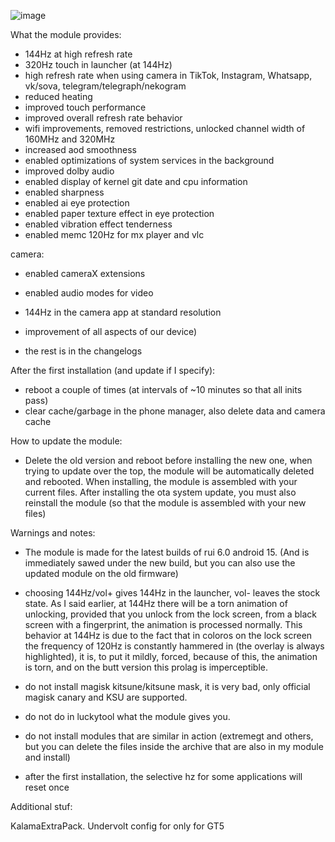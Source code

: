 ![image](https://github.com/user-attachments/assets/a2dff4da-02db-44a1-9c34-e4585ac3e527)

What the module provides:

- 144Hz at high refresh rate
- 320Hz touch in launcher (at 144Hz)
- high refresh rate when using camera in TikTok, Instagram, Whatsapp, vk/sova, telegram/telegraph/nekogram
- reduced heating
- improved touch performance
- improved overall refresh rate behavior
- wifi improvements, removed restrictions, unlocked channel width of 160MHz and 320MHz
- increased aod smoothness
- enabled optimizations of system services in the background
- improved dolby audio
- enabled display of kernel git date and cpu information
- enabled sharpness
- enabled ai eye protection
- enabled paper texture effect in eye protection
- enabled vibration effect tenderness
- enabled memc 120Hz for mx player and vlc

camera:
- enabled cameraX extensions
- enabled audio modes for video
- 144Hz in the camera app at standard resolution

- improvement of all aspects of our device)
- the rest is in the changelogs

After the first installation (and update if I specify):

- reboot a couple of times (at intervals of ~10 minutes so that all inits pass)
- clear cache/garbage in the phone manager, also delete data and camera cache

How to update the module:

- Delete the old version and reboot before installing the new one, when trying to update over the top, the module will be automatically deleted and rebooted. When installing, the module is assembled with your current files. After installing the ota system update, you must also reinstall the module (so that the module is assembled with your new files)

Warnings and notes:

- The module is made for the latest builds of rui 6.0 android 15. (And is immediately sawed under the new build, but you can also use the updated module on the old firmware)

- choosing 144Hz/vol+ gives 144Hz in the launcher, vol- leaves the stock state. As I said earlier, at 144Hz there will be a torn animation of unlocking, provided that you unlock from the lock screen, from a black screen with a fingerprint, the animation is processed normally. This behavior at 144Hz is due to the fact that in coloros on the lock screen the frequency of 120Hz is constantly hammered in (the overlay is always highlighted), it is, to put it mildly, forced, because of this, the animation is torn, and on the butt version this prolag is imperceptible.

- do not install magisk kitsune/kitsune mask, it is very bad, only official magisk canary and KSU are supported.

- do not do in luckytool what the module gives you.

- do not install modules that are similar in action (extremegt and others, but you can delete the files inside the archive that are also in my module and install)

- after the first installation, the selective hz for some applications will reset once

Additional stuf:

KalamaExtraPack. Undervolt config for only for GT5
 
